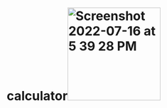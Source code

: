 # calculator<img width="209" alt="Screenshot 2022-07-16 at 5 39 28 PM" src="https://user-images.githubusercontent.com/80086566/179354316-c38d6dac-a9d6-4f36-8e68-f6923842cc4e.png">

